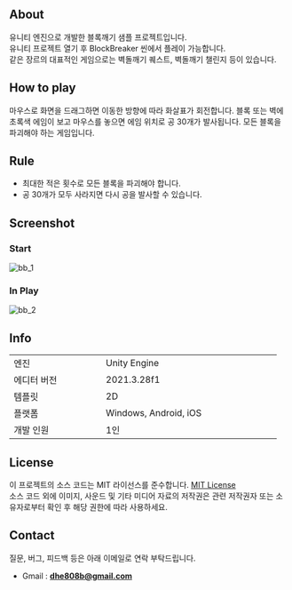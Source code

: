 <!-- https://github.com/leedonglee/BlockBreaker -->

## About

유니티 엔진으로 개발한 블록깨기 샘플 프로젝트입니다.
<br>
유니티 프로젝트 열기 후 BlockBreaker 씬에서 플레이 가능합니다.
<br>
같은 장르의 대표적인 게임으로는 벽돌깨기 퀘스트, 벽돌깨기 챌린지 등이 있습니다.

## How to play

마우스로 화면을 드래그하면 이동한 방향에 따라 화살표가 회전합니다. 블록 또는 벽에 초록색 에임이 보고 마우스를 놓으면 에임 위치로 공 30개가 발사됩니다. 모든 블록을 파괴해야 하는 게임입니다.

## Rule

- 최대한 적은 횟수로 모든 블록을 파괴해야 합니다.
- 공 30개가 모두 사라지면 다시 공을 발사할 수 있습니다.

## Screenshot

### Start

![bb_1](https://github.com/TereaGreen/BlockBreaker/assets/80702114/aac44213-96a6-4b7f-ae08-2d11b421c001)

### In Play

![bb_2](https://github.com/TereaGreen/BlockBreaker/assets/80702114/db7b0560-fcea-4bba-b940-ea4dced17739)

## Info

<table>
    <tr>
        <td width="150">엔진</td>
        <td width="300">Unity Engine</td>
    </tr>
    <tr>
        <td>에디터 버전</td>
        <td>2021.3.28f1</td>
    </tr>
    <tr>
        <td>템플릿</td>
        <td>2D</td>
    </tr>
    <tr>
        <td>플랫폼</td>
        <td>Windows, Android, iOS</td>
    </tr>
    <tr>
        <td>개발 인원</td>
        <td>1인</td>
    </tr>
</table>

## License

이 프로젝트의 소스 코드는 MIT 라이선스를 준수합니다. <a href="https://en.wikipedia.org/wiki/MIT_License">MIT License</a>
<br>
소스 코드 외에 이미지, 사운드 및 기타 미디어 자료의 저작권은 관련 저작권자 또는 소유자로부터 확인 후 해당 권한에 따라 사용하세요.

## Contact

질문, 버그, 피드백 등은 아래 이메일로 연락 부탁드립니다.
<br>
- Gmail : <b>dhe808b@gmail.com</b>
